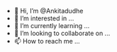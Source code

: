 - 👋 Hi, I’m @Ankitadudhe
- 👀 I’m interested in ...
- 🌱 I’m currently learning ...
- 💞️ I’m looking to collaborate on ...
- 📫 How to reach me ...

<!---
Ankitadudhe/Ankitadudhe is a ✨ special ✨ repository because its `README.md` (this file) appears on your GitHub profile.
You can click the Preview link to take a look at your changes.
--->
